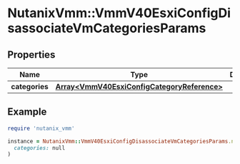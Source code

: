 # NutanixVmm::VmmV40EsxiConfigDisassociateVmCategoriesParams

## Properties

| Name | Type | Description | Notes |
| ---- | ---- | ----------- | ----- |
| **categories** | [**Array&lt;VmmV40EsxiConfigCategoryReference&gt;**](VmmV40EsxiConfigCategoryReference.md) |  |  |

## Example

```ruby
require 'nutanix_vmm'

instance = NutanixVmm::VmmV40EsxiConfigDisassociateVmCategoriesParams.new(
  categories: null
)
```

